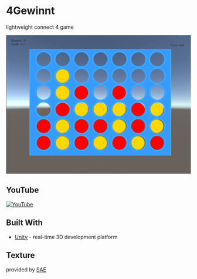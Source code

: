 # 4Gewinnt
lightweight connect 4 game

![screenshot](./screenshot.PNG)

## YouTube
[![YouTube](https://img.youtube.com/vi/U8--5MyFTLE/0.jpg)](https://youtu.be/U8--5MyFTLE)

## Built With
* [Unity](https://unity.com/) - real-time 3D development platform

## Texture
provided by [SAE](https://www.sae.edu/che/de/)
